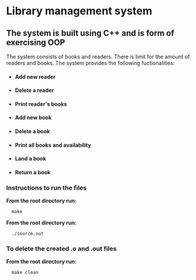 # Library management system

## The system is built using C++ and is form of exercising OOP 
The system consists of books and readers. There is limit for the amount of readers and books. The system provides the following fuctionalities:  
 
   * #### Add new reader
   * #### Delete a reader
   * #### Print reader's books
   * #### Add new book
   * #### Delete a book      
   * #### Print all books and availability   
   * #### Land a book 
   * #### Return a book 

### Instructions to run the files
**From the **root** directory run:**  

      make   

**From the **root** directory run:**  

      ./source.out   

### To delete the created .o and .out files
**From the **root** directory run:**  

      make clean    